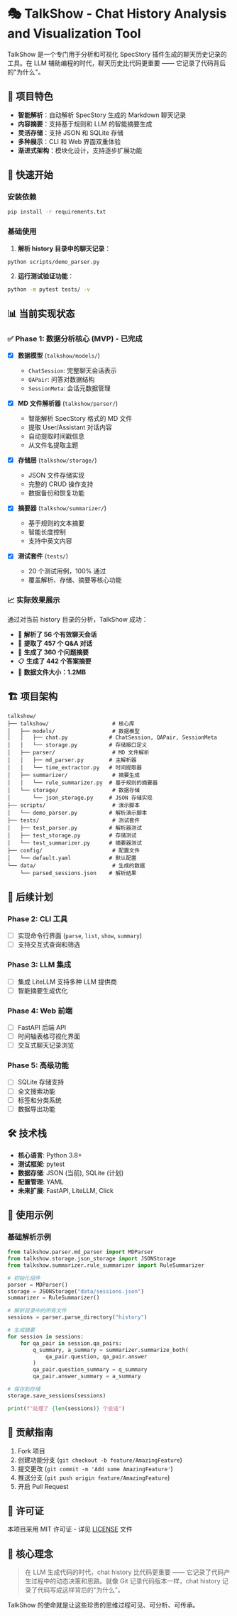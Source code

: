 # 🎭 TalkShow - Chat History Analysis and Visualization Tool

TalkShow 是一个专门用于分析和可视化 SpecStory 插件生成的聊天历史记录的工具。在 LLM 辅助编程的时代，聊天历史比代码更重要 —— 它记录了代码背后的"为什么"。

## 🌟 项目特色

- **智能解析**：自动解析 SpecStory 生成的 Markdown 聊天记录
- **内容摘要**：支持基于规则和 LLM 的智能摘要生成
- **灵活存储**：支持 JSON 和 SQLite 存储
- **多种展示**：CLI 和 Web 界面双重体验
- **渐进式架构**：模块化设计，支持逐步扩展功能

## 🚀 快速开始

### 安装依赖

```bash
pip install -r requirements.txt
```

### 基础使用

1. **解析 history 目录中的聊天记录**：

```bash
python scripts/demo_parser.py
```

2. **运行测试验证功能**：

```bash
python -m pytest tests/ -v
```

## 📊 当前实现状态

### ✅ Phase 1: 数据分析核心 (MVP) - 已完成

- [x] **数据模型** (`talkshow/models/`)
  - `ChatSession`: 完整聊天会话表示
  - `QAPair`: 问答对数据结构  
  - `SessionMeta`: 会话元数据管理

- [x] **MD 文件解析器** (`talkshow/parser/`)
  - 智能解析 SpecStory 格式的 MD 文件
  - 提取 User/Assistant 对话内容
  - 自动提取时间戳信息
  - 从文件名提取主题

- [x] **存储层** (`talkshow/storage/`)
  - JSON 文件存储实现
  - 完整的 CRUD 操作支持
  - 数据备份和恢复功能

- [x] **摘要器** (`talkshow/summarizer/`)
  - 基于规则的文本摘要
  - 智能长度控制
  - 支持中英文内容

- [x] **测试套件** (`tests/`)
  - 20 个测试用例，100% 通过
  - 覆盖解析、存储、摘要等核心功能

### 📈 实际效果展示

通过对当前 history 目录的分析，TalkShow 成功：

- 📁 **解析了 56 个有效聊天会话**
- 💬 **提取了 457 个 Q&A 对话**
- 📝 **生成了 360 个问题摘要**
- 📋 **生成了 442 个答案摘要**
- 💾 **数据文件大小：1.2MB**

## 🏗️ 项目架构

```
talkshow/
├── talkshow/                    # 核心库
│   ├── models/                  # 数据模型
│   │   ├── chat.py             # ChatSession, QAPair, SessionMeta
│   │   └── storage.py          # 存储接口定义
│   ├── parser/                  # MD 文件解析
│   │   ├── md_parser.py        # 主解析器
│   │   └── time_extractor.py   # 时间提取器
│   ├── summarizer/              # 摘要生成
│   │   └── rule_summarizer.py  # 基于规则的摘要器
│   └── storage/                 # 数据存储
│       └── json_storage.py     # JSON 存储实现
├── scripts/                     # 演示脚本
│   └── demo_parser.py          # 解析演示脚本
├── tests/                       # 测试套件
│   ├── test_parser.py          # 解析器测试
│   ├── test_storage.py         # 存储测试
│   └── test_summarizer.py      # 摘要器测试
├── config/                      # 配置文件
│   └── default.yaml            # 默认配置
└── data/                        # 生成的数据
    └── parsed_sessions.json    # 解析结果
```

## 📅 后续计划

### Phase 2: CLI 工具
- [ ] 实现命令行界面 (`parse`, `list`, `show`, `summary`)
- [ ] 支持交互式查询和筛选

### Phase 3: LLM 集成  
- [ ] 集成 LiteLLM 支持多种 LLM 提供商
- [ ] 智能摘要生成优化

### Phase 4: Web 前端
- [ ] FastAPI 后端 API
- [ ] 时间轴表格可视化界面
- [ ] 交互式聊天记录浏览

### Phase 5: 高级功能
- [ ] SQLite 存储支持
- [ ] 全文搜索功能
- [ ] 标签和分类系统
- [ ] 数据导出功能

## 🛠️ 技术栈

- **核心语言**: Python 3.8+
- **测试框架**: pytest
- **数据存储**: JSON (当前), SQLite (计划)
- **配置管理**: YAML
- **未来扩展**: FastAPI, LiteLLM, Click

## 📖 使用示例

### 基础解析示例

```python
from talkshow.parser.md_parser import MDParser
from talkshow.storage.json_storage import JSONStorage
from talkshow.summarizer.rule_summarizer import RuleSummarizer

# 初始化组件
parser = MDParser()
storage = JSONStorage("data/sessions.json")
summarizer = RuleSummarizer()

# 解析目录中的所有文件
sessions = parser.parse_directory("history")

# 生成摘要
for session in sessions:
    for qa_pair in session.qa_pairs:
        q_summary, a_summary = summarizer.summarize_both(
            qa_pair.question, qa_pair.answer
        )
        qa_pair.question_summary = q_summary
        qa_pair.answer_summary = a_summary

# 保存到存储
storage.save_sessions(sessions)

print(f"处理了 {len(sessions)} 个会话")
```

## 🤝 贡献指南

1. Fork 项目
2. 创建功能分支 (`git checkout -b feature/AmazingFeature`)
3. 提交更改 (`git commit -m 'Add some AmazingFeature'`)
4. 推送分支 (`git push origin feature/AmazingFeature`)
5. 开启 Pull Request

## 📄 许可证

本项目采用 MIT 许可证 - 详见 [LICENSE](LICENSE) 文件

## 🎯 核心理念

> 在 LLM 生成代码的时代，chat history 比代码更重要 —— 它记录了代码产生过程中的动态决策和思路。就像 Git 记录代码版本一样，chat history 记录了代码写成这样背后的"为什么"。

TalkShow 的使命就是让这些珍贵的思维过程可见、可分析、可传承。